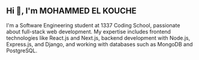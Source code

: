 ## Hi 👋, I'm MOHAMMED EL KOUCHE

<!--
**mohammedelkouche/mohammedelkouche** is a ✨ _special_ ✨ repository because its `README.md` (this file) appears on your GitHub profile.

Here are some ideas to get you started:

- 🔭 I’m currently working on ...
- 🌱 I’m currently learning ...
- 👯 I’m looking to collaborate on ...
- 🤔 I’m looking for help with ...
- 💬 Ask me about ...
- 📫 How to reach me: ...
- 😄 Pronouns: ...
- ⚡ Fun fact: ...
-->
I'm a Software Engineering student at 1337 Coding School, passionate about full-stack web development. My expertise includes frontend technologies like React.js and Next.js, backend development with Node.js, Express.js, and Django, and working with databases such as MongoDB and PostgreSQL.
